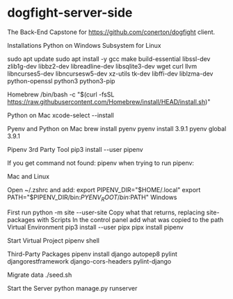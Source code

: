 # dogfight-server-side
The Back-End Capstone for https://github.com/conerton/dogfight client.

Installations
Python on Windows Subsystem for Linux

sudo apt update sudo apt install -y gcc make build-essential libssl-dev zlib1g-dev libbz2-dev libreadline-dev libsqlite3-dev wget curl llvm libncurses5-dev libncursesw5-dev xz-utils tk-dev libffi-dev liblzma-dev python-openssl python3 python3-pip

Homebrew /bin/bash -c "$(curl -fsSL https://raw.githubusercontent.com/Homebrew/install/HEAD/install.sh)"

Python on Mac xcode-select --install

Pyenv and Python on Mac brew install pyenv pyenv install 3.9.1 pyenv global 3.9.1

Pipenv 3rd Party Tool pip3 install --user pipenv

If you get command not found: pipenv when trying to run pipenv:

Mac and Linux

Open ~/.zshrc and add: export PIPENV_DIR="$HOME/.local" export PATH="$PIPENV_DIR/bin:$PYENV_ROOT/bin:$PATH"
Windows

First run python -m site --user-site
Copy what that returns, replacing site-packages with Scripts
In the control panel add what was copied to the path
Virtual Environment pip3 install --user pipx pipx install pipenv

Start Virtual Project pipenv shell

Third-Party Packages pipenv install django autopep8 pylint djangorestframework django-cors-headers pylint-django

Migrate data ./seed.sh

Start the Server python manage.py runserver
